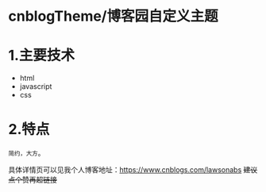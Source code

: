 # cnblogTheme/博客园自定义主题

# 1.主要技术
- html
- javascript
- css

# 2.特点
`简约，大方`。

具体详情页可以见我个人博客地址：https://www.cnblogs.com/lawsonabs ~~建议点个赞再超链接~~
